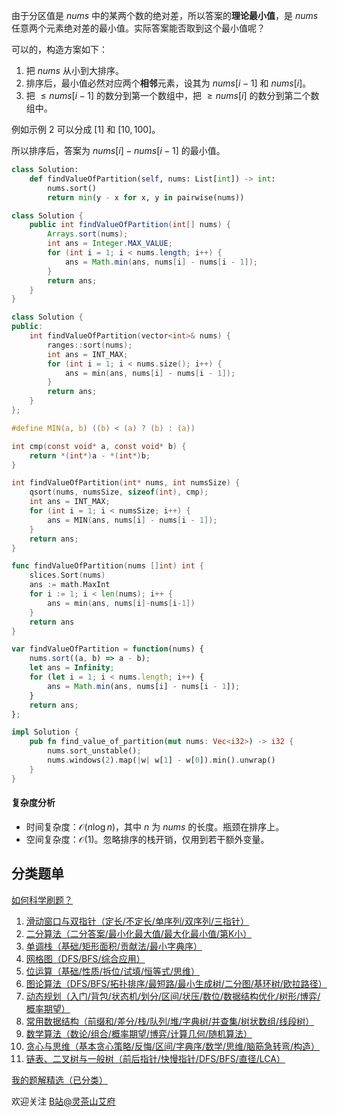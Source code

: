 由于分区值是 $\textit{nums}$ 中的某两个数的绝对差，所以答案的**理论最小值**，是 $\textit{nums}$ 任意两个元素绝对差的最小值。实际答案能否取到这个最小值呢？

可以的，构造方案如下：

1. 把 $\textit{nums}$ 从小到大排序。
2. 排序后，最小值必然对应两个**相邻**元素，设其为 $\textit{nums}[i-1]$ 和 $\textit{nums}[i]$。
3. 把 $\le \textit{nums}[i-1]$ 的数分到第一个数组中，把 $\ge \textit{nums}[i]$ 的数分到第二个数组中。

例如示例 2 可以分成 $[1]$ 和 $[10,100]$。

所以排序后，答案为 $\textit{nums}[i]-\textit{nums}[i-1]$ 的最小值。

```py [sol-Python3]
class Solution:
    def findValueOfPartition(self, nums: List[int]) -> int:
        nums.sort()
        return min(y - x for x, y in pairwise(nums))
```

```java [sol-Java]
class Solution {
    public int findValueOfPartition(int[] nums) {
        Arrays.sort(nums);
        int ans = Integer.MAX_VALUE;
        for (int i = 1; i < nums.length; i++) {
            ans = Math.min(ans, nums[i] - nums[i - 1]);
        }
        return ans;
    }
}
```

```cpp [sol-C++]
class Solution {
public:
    int findValueOfPartition(vector<int>& nums) {
        ranges::sort(nums);
        int ans = INT_MAX;
        for (int i = 1; i < nums.size(); i++) {
            ans = min(ans, nums[i] - nums[i - 1]);
        }
        return ans;
    }
};
```

```c [sol-C]
#define MIN(a, b) ((b) < (a) ? (b) : (a))

int cmp(const void* a, const void* b) {
    return *(int*)a - *(int*)b;
}

int findValueOfPartition(int* nums, int numsSize) {
    qsort(nums, numsSize, sizeof(int), cmp);
    int ans = INT_MAX;
    for (int i = 1; i < numsSize; i++) {
        ans = MIN(ans, nums[i] - nums[i - 1]);
    }
    return ans;
}
```

```go [sol-Go]
func findValueOfPartition(nums []int) int {
	slices.Sort(nums)
	ans := math.MaxInt
	for i := 1; i < len(nums); i++ {
		ans = min(ans, nums[i]-nums[i-1])
	}
	return ans
}
```

```js [sol-JavaScript]
var findValueOfPartition = function(nums) {
    nums.sort((a, b) => a - b);
    let ans = Infinity;
    for (let i = 1; i < nums.length; i++) {
        ans = Math.min(ans, nums[i] - nums[i - 1]);
    }
    return ans;
};
```

```rust [sol-Rust]
impl Solution {
    pub fn find_value_of_partition(mut nums: Vec<i32>) -> i32 {
        nums.sort_unstable();
        nums.windows(2).map(|w| w[1] - w[0]).min().unwrap()
    }
}
```

#### 复杂度分析

- 时间复杂度：$\mathcal{O}(n\log n)$，其中 $n$ 为 $\textit{nums}$ 的长度。瓶颈在排序上。
- 空间复杂度：$\mathcal{O}(1)$。忽略排序的栈开销，仅用到若干额外变量。

## 分类题单

[如何科学刷题？](https://leetcode.cn/circle/discuss/RvFUtj/)

1. [滑动窗口与双指针（定长/不定长/单序列/双序列/三指针）](https://leetcode.cn/circle/discuss/0viNMK/)
2. [二分算法（二分答案/最小化最大值/最大化最小值/第K小）](https://leetcode.cn/circle/discuss/SqopEo/)
3. [单调栈（基础/矩形面积/贡献法/最小字典序）](https://leetcode.cn/circle/discuss/9oZFK9/)
4. [网格图（DFS/BFS/综合应用）](https://leetcode.cn/circle/discuss/YiXPXW/)
5. [位运算（基础/性质/拆位/试填/恒等式/思维）](https://leetcode.cn/circle/discuss/dHn9Vk/)
6. [图论算法（DFS/BFS/拓扑排序/最短路/最小生成树/二分图/基环树/欧拉路径）](https://leetcode.cn/circle/discuss/01LUak/)
7. [动态规划（入门/背包/状态机/划分/区间/状压/数位/数据结构优化/树形/博弈/概率期望）](https://leetcode.cn/circle/discuss/tXLS3i/)
8. [常用数据结构（前缀和/差分/栈/队列/堆/字典树/并查集/树状数组/线段树）](https://leetcode.cn/circle/discuss/mOr1u6/)
9. [数学算法（数论/组合/概率期望/博弈/计算几何/随机算法）](https://leetcode.cn/circle/discuss/IYT3ss/)
10. [贪心与思维（基本贪心策略/反悔/区间/字典序/数学/思维/脑筋急转弯/构造）](https://leetcode.cn/circle/discuss/g6KTKL/)
11. [链表、二叉树与一般树（前后指针/快慢指针/DFS/BFS/直径/LCA）](https://leetcode.cn/circle/discuss/K0n2gO/)

[我的题解精选（已分类）](https://github.com/EndlessCheng/codeforces-go/blob/master/leetcode/SOLUTIONS.md)

欢迎关注 [B站@灵茶山艾府](https://space.bilibili.com/206214)
